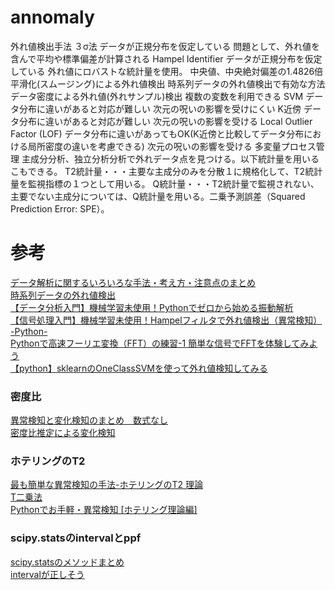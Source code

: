# annomaly

外れ値検出手法
    ３σ法
        データが正規分布を仮定している
        問題として、外れ値を含んで平均や標準偏差が計算される
    Hampel Identifier
        データが正規分布を仮定している
        外れ値にロバストな統計量を使用。
        中央値、中央絶対偏差の1.4826倍
    平滑化(スムージング)による外れ値検出
        時系列データの外れ値検出で有効な方法
    データ密度による外れ値(外れサンプル)検出
        複数の変数を利用できる
            SVM
                データ分布に違いがあると対応が難しい
                次元の呪いの影響を受けにくい
            K近傍
                データ分布に違いがあると対応が難しい
                次元の呪いの影響を受ける
            Local Outlier Factor (LOF) 
                データ分布に違いがあってもOK(K近傍と比較してデータ分布における局所密度の違いを考慮できる)
                次元の呪いの影響を受ける
        多変量プロセス管理
            主成分分析、独立分析分析で外れデータ点を見つける。以下統計量を用いるこもできる。
                T2統計量・・・主要な主成分のみを分散１に規格化して、T2統計量を監視指標の１つとして用いる。
                Q統計量・・・T2統計量で監視されない、主要でない主成分については、Q統計量を用いる。二乗予測誤差（Squared Prediction Error: SPE）。


# 参考
[データ解析に関するいろいろな手法・考え方・注意点のまとめ](https://datachemeng.com/summarydataanalysis/)  
[時系列データの外れ値検出](https://qiita.com/hoto17296/items/d337fe0215907432d754)  
[【データ分析入門】機械学習未使用！Pythonでゼロから始める振動解析](https://cpp-learning.com/vibration-analysis/)  
[【信号処理入門】機械学習未使用！Hampelフィルタで外れ値検出（異常検知） -Python-](https://cpp-learning.com/hampel-filter/)  
[Pythonで高速フーリエ変換（FFT）の練習-1 簡単な信号でFFTを体験してみよう](https://momonoki2017.blogspot.com/2018/03/pythonfft-1-fft.html)  
[【python】sklearnのOneClassSVMを使って外れ値検知してみる](https://www.haya-programming.com/entry/2018/12/14/111126)  

### 密度比
[異常検知と変化検知のまとめ　数式なし](https://qiita.com/GushiSnow/items/f032806cfa8cec046318)  
[密度比推定による変化検知](https://qiita.com/ground0state/items/0814497e190a6f666144)  

### ホテリングのT2
[最も簡単な異常検知の手法-ホテリングのT2 理論](https://masamunetogetoge.com/hotelling-t2)  
[T二乗法](http://harmonizedai.com/article/t%E4%BA%8C%E4%B9%97%E6%B3%95/)  
[Pythonでお手軽・異常検知 [ホテリング理論編]](https://qiita.com/Zepprix/items/f6a5de2e3f6689bd2c1f)  


### scipy.statsのintervalとppf 
[scipy.statsのメソッドまとめ](https://ai-soldier.work/scipy-stats-method/#toc_id_3_2)  
[intervalが正しそう](https://www.kabuku.co.jp/developers/anomaly-detect)  

